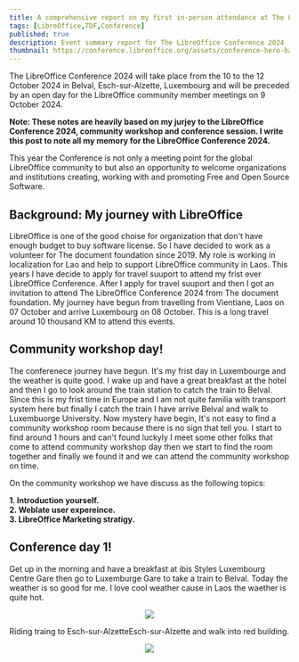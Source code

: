 ```yaml
---
title: A comprehensive report on my first in-person attendance at The LibreOffice Conference 2024
tags: [LibreOffice,TDF,Conference]
published: true
description: Event summary report for The LibreOffice Conference 2024
thumbnail: https://conference.libreoffice.org/assets/conference-hero-banners/LibOConOS2024-Building-72eca8ab.jpg
---
```


The LibreOffice Conference 2024 will take place from the 10 to the 12 October 2024 in Belval, Esch-sur-Alzette, Luxembourg and will be preceded by an open day for the LibreOffice community member meetings on 9 October 2024.

**Note: These notes are heavily based on my jurjey to the LibreOffice Conference 2024, community workshop and conference session. I write this post to note all my memory for the LibreOffice Conference 2024.**

This year the Conference is not only a meeting point for the global LibreOffice community to but also an opportunity to welcome organizations and institutions creating, working with and promoting Free and Open Source Software.

## [](#header-2)Background: My journey with LibreOffice

LibreOffice is one of the good choise for organization that don't have enough budget to buy software license. So I have decided to work as a volunteer for The document foundation since 2019. My role is working in localization for Lao and help to support LibreOffice community in Laos. This years I have decide to apply for travel suuport to attend my frist ever LibreOffice Conference. After I apply for travel suuport and then I got an invitation to attend The LibreOffice Conference 2024 from The document foundation. My journey have begun from travelling from Vientiane, Laos on 07 October and arrive Luxembourg on 08 October. This is a long travel around 10 thousand KM to attend this events.

## [](#header-2)Community workshop day!

The conferenece journey have begun. It's my frist day in Luxembourge and the weather is quite good. I wake up and have a great breakfast at the hotel and then I go to look around the train station to catch the train to Belval. Since this is my frist time in Europe and I am not quite familia with transport system here but finally I catch the train I have arrive Belval and walk to Luxembuorge University. Now mystery have begin, It's not easy to find a community workshop room because there is no sign that tell you. I start to find around 1 hours and can't found luckyly I meet some other folks that come to attend community workshop day then we start to find the room together and finally we found it and we can attend the community workshop on time.

On the community workshop we have discuss as the following topics:

  **1. Introduction yourself.**  
  **2. Weblate user expereince.**  
  **3. LibreOffice Marketing stratigy.**  

## [](#header-2)Conference day 1!

Get up in the morning and have a breakfast at ibis Styles Luxembourg Centre Gare then go to Luxemburge Gare to take a train to Belval. Today the weather is so good for me. I love cool weather cause in Laos the waether is quite hot.

<p align = "center">
<img src = "https://i.imgur.com/rir1QHR.jpeg">
</p>

Riding traing to Esch-sur-AlzetteEsch-sur-Alzette and walk into red building.

<p align = "center">
<img src = "https://i.imgur.com/bPOh50h.jpeg">
</p>